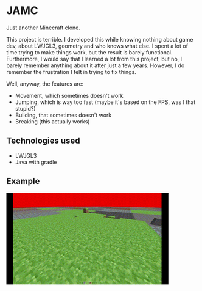 # JAMC
Just another Minecraft clone.

This project is terrible. I developed this while knowing nothing about game dev, about LWJGL3, geometry and who knows what else.
I spent a lot of time trying to make things work, but the result is barely functional. Furthermore, I would say that I learned a lot from this project, but no, I barely remember anything about it after just a few years. However, I do remember the frustration I felt in trying to fix things.

Well, anyway, the features are:

- Movement, which sometimes doesn't work
- Jumping, which is way too fast (maybe it's based on the FPS, was I that stupid?)
- Building, that sometimes doesn't work
- Breaking (this actually works)

## Technologies used

- LWJGL3
- Java with gradle

## Example

![Example gif](images/example.gif)